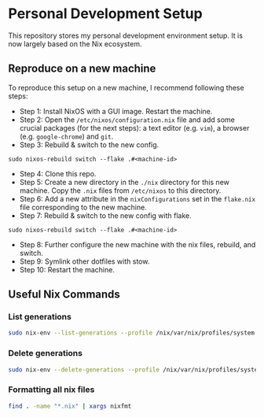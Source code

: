 # Personal Development Setup

This repository stores my personal development environment setup. It is now largely based on the Nix ecosystem.

## Reproduce on a new machine

To reproduce this setup on a new machine, I recommend following these steps:

* Step 1: Install NixOS with a GUI image. Restart the machine.
* Step 2: Open the `/etc/nixos/configuration.nix` file and add some crucial packages (for the next steps): a text editor (e.g. `vim`), a browser (e.g. `google-chrome`) and `git`.
* Step 3: Rebuild & switch to the new config.
```
sudo nixos-rebuild switch --flake .#<machine-id>
```
* Step 4: Clone this repo.
* Step 5: Create a new directory in the `./nix` directory for this new machine. Copy the `.nix` files from `/etc/nixos` to this directory.
* Step 6: Add a new attribute in the `nixConfigurations` set in the `flake.nix` file corresponding to the new machine.
* Step 7: Rebuild & switch to the new config with flake.
```
sudo nixos-rebuild switch --flake .#<machine-id>
```
* Step 8: Further configure the new machine with the nix files, rebuild, and switch.
* Step 9: Symlink other dotfiles with stow.
* Step 10: Restart the machine.

## Useful Nix Commands

### List generations

```sh
sudo nix-env --list-generations --profile /nix/var/nix/profiles/system
```

### Delete generations

```sh
sudo nix-env --delete-generations --profile /nix/var/nix/profiles/system
```

### Formatting all nix files

```sh
find . -name "*.nix" | xargs nixfmt
```
